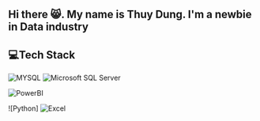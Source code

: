 ## Hi there 😸. My name is Thuy Dung. I'm a newbie in Data industry 

## 💻Tech Stack

![MYSQL](https://img.shields.io/badge/MySQL-dark?style=flat&logo=mysql&logoColor=%23fff7fa&color=%230d0b0c&cacheSeconds=3600)
![Microsoft SQL Server](https://img.shields.io/badge/SQLServer-dark?style=flat&logo=microsoftsqlserver&logoColor=%23fff7fa&color=%230d0b0c&cacheSeconds=3600)

![PowerBI](https://img.shields.io/badge/PowerBI-dark?style=flat&logo=powerbi&logoColor=%23fcb628&color=%230d0b0c&cacheSeconds=3600)

![Python]
![Excel](https://img.shields.io/badge/Excel-05122A?style=flat&logo=MicrosoftExcel)&nbsp;




